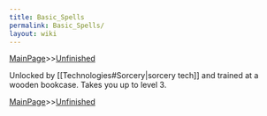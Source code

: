 ```yaml
---
title: Basic_Spells
permalink: Basic_Spells/
layout: wiki
---
```


[MainPage](/keeperrl_wiki/ "wikilink")>>[Unfinished](/keeperrl_wiki/Unfinished "wikilink")



Unlocked by [[Technologies#Sorcery|sorcery tech]] and trained at a wooden bookcase. Takes you up to level 3.

[MainPage](/keeperrl_wiki/ "wikilink")>>[Unfinished](/keeperrl_wiki/Unfinished "wikilink")

